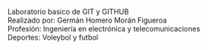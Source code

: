 Laboratorio basico de GIT y GITHUB </br>
Realizado por: Germán Homero Morán Figueroa </br>
Profesión: Ingeniería en electrónica y telecomunicaciones</br>
Deportes: Voleybol y futbol